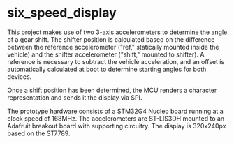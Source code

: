 # six_speed_display

This project makes use of two 3-axis accelerometers to determine the angle of a gear shift.
The shifter position is calculated based on the difference between the reference accelerometer ("ref," statically mounted inside the vehicle) and the shifter accelerometer ("shift," mounted to shifter). A reference is necessary to subtract the vehicle acceleration, and an offset is automatically calculated at boot to determine starting angles for both devices. 

Once a shift position has been determined, the MCU renders a character representation and sends it the display via SPI. 

The prototype hardware consists of a STM32G4 Nucleo board running at a clock speed of 168MHz. The accelerometers are ST-LIS3DH mounted to an Adafruit breakout board with supporting circuitry. The display is 320x240px based on the ST7789.
